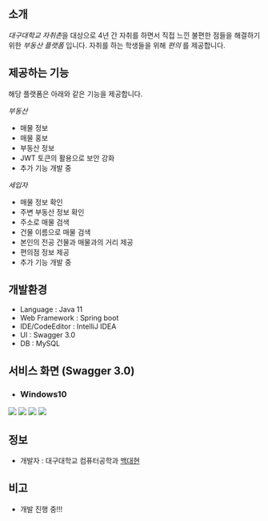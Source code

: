 ## 소개
*대구대학교 자취촌*을 대상으로 4년 간 자취를 하면서 직접 느낀 불편한 점들을 해결하기 위한 *부동산 플랫폼* 입니다.
자취를 하는 학생들을 위해 *편의* 를 제공합니다.


## 제공하는 기능
해당 플랫폼은 아래와 같은 기능을 제공합니다.

*부동산*
- 매물 정보
- 매물 홍보
- 부동산 정보
- JWT 토큰의 활용으로 보안 강화
- 추가 기능 개발 중

*세입자*
- 매물 정보 확인
- 주변 부동산 정보 확인
- 주소로 매물 검색
- 건물 이름으로 매물 검색
- 본인의 전공 건물과 매물과의 거리 제공
- 편의점 정보 제공
- 추가 기능 개발 중

## 개발환경
- Language : Java 11
- Web Framework : Spring boot
- IDE/CodeEditor : IntelliJ IDEA
- UI : Swagger 3.0
- DB : MySQL

## 서비스 화면 (Swagger 3.0)
- ### Windows10

![](https://i.esdrop.com/d/f/eoVlczNHjw/dgCLc7HejM.png)
![](https://i.esdrop.com/d/f/eoVlczNHjw/ZbZuAOlgWX.png)
![](https://i.esdrop.com/d/f/eoVlczNHjw/w4zdmIf4On.png)
![](https://i.esdrop.com/d/f/eoVlczNHjw/KY8HZvVBxE.png)

## 정보
- 개발자 : 대구대학교 컴퓨터공학과 [백대현](https://github.com/eogus65121)

## 비고
- 개발 진행 중!!! 
